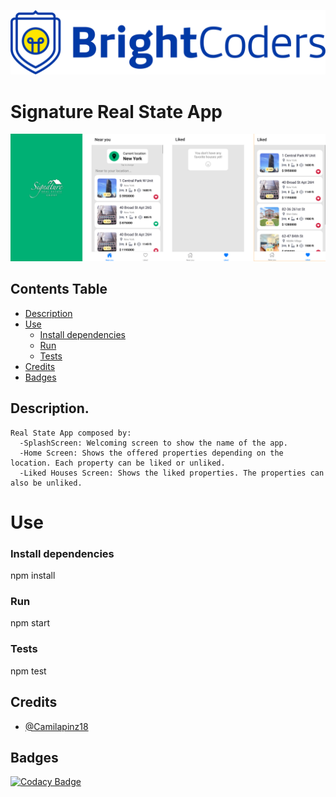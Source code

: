 ![BrightCoders Logo](img/logo.png)

# Signature Real State App

![App_preview_image](design/Picture3.png)

## Contents Table

- [Description](#Description)
- [Use](#Use)
  - [Install dependencies](#Install-dependencies)
  - [Run](#Run)
  - [Tests](#Tests)
- [Credits](#Credits)
- [Badges](#Badges)

## Description.
    Real State App composed by:
      -SplashScreen: Welcoming screen to show the name of the app.
      -Home Screen: Shows the offered properties depending on the location. Each property can be liked or unliked.
      -Liked Houses Screen: Shows the liked properties. The properties can also be unliked.
    
# Use

### Install dependencies

npm install


### Run


npm start


### Tests


npm test


## Credits

- [@Camilapinz18](https://github.com/Camilapinz18)
    
## Badges
[![Codacy Badge](https://app.codacy.com/project/badge/Grade/05d5296a963f4ba3839bb952405a897d)](https://www.codacy.com/gh/BrightCoders-Institute/BCDIC22-RN-recetario-inmobiliaria-Camilapinz18/dashboard?utm_source=github.com&amp;utm_medium=referral&amp;utm_content=BrightCoders-Institute/BCDIC22-RN-recetario-inmobiliaria-Camilapinz18&amp;utm_campaign=Badge_Grade)
